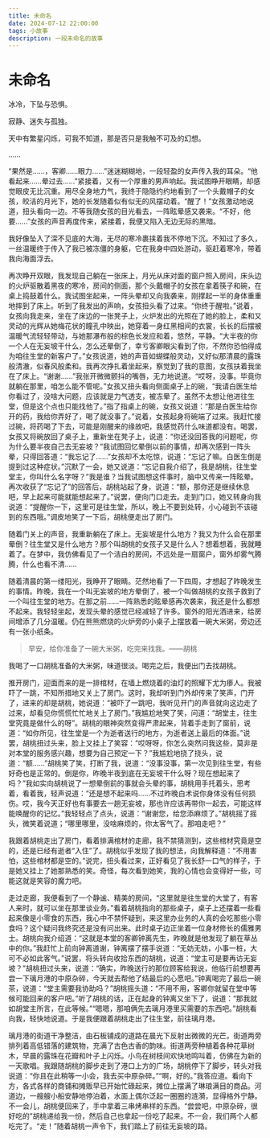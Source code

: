 ```yaml
---
title: 未命名
date: 2024-07-12 22:00:00
tags: 小故事
description: 一段未命名的故事
---
```


# 未命名

冰冷，下坠与恐惧。

寂静、迷失与孤独。

天中有繁星闪烁，可我不知道，那是否只是我触不可及的幻想。

……

“果然是……，客卿……眼力……”迷迷糊糊地，一段轻盈的女声传入我的耳朵。“他看起来……晕过去……”紧接着，又有一个厚重的男声响起。我试图睁开眼睛，却感觉眼皮无比沉重。用尽全身地力气，我终于隐隐约约地看到了一个头戴帽子的女孩，皎洁的月光下，她的长发随着似有似无的风摆动着。“醒了！”女孩激动地说道，扭头看向一边。不等我随女孩的目光看去，一阵眩晕感又袭来。“不好，他要……”女孩的声音再度传来，紧接着，我便又陷入无边无际的黑暗。

我好像坠入了深不见底的大海，无尽的寒冷裹挟着我不停地下沉。不知过了多久，一丝温暖终于传入了我已被冻僵的身躯，它在我身中四处游动，驱赶着寒冷，带着我向海面浮去。

再次睁开双眼，我发现自己躺在一张床上，月光从床对面的窗户照入房间，床头边的火炉驱散着黑夜的寒冷，房间的侧面，那个头戴帽子的女孩在拿着筷子和碗，在桌上捣鼓着什么。我试图坐起来，一阵头晕却又向我袭来，刚撑起一半的身体重重地摔到了床上。听到了我发出的声响，女孩扭头看了过来。“你终于醒啦。”说着，女孩向我走来，坐在了床边的一张凳子上，火炉发出的光照在了她的脸上，柔和又灵动的光辉从她梅花状的瞳孔中映出，她穿着一身红黑相间的衣裳，长长的后摆被温暖气流轻轻带动，与她那瀑布般的棕色长发应和着，悠然，平静。“大半夜的你一个人在无妄坡干什么，怎么还晕倒了，幸亏客卿眼尖看到了你，不然你恐怕得成为咱往生堂的新客户了。”女孩说道，她的声音如蝴蝶般灵动，又好似那清晨的露珠般清澈，似春风般柔和。我再次挣扎着坐起来，察觉到了我的意图，女孩扶着我坐在了床上。“谢谢……”我张开微微颤抖的嘴唇，无力地说道。“哎呀，没事。毕竟你就躺在那里，咱怎么能不管呢。”女孩又扭头看向侧面桌子上的碗，“我请白医生给你看过了，没啥大问题，应该就是力气透支，被冻晕了。虽然不太想让他进往生堂，但是这个点也只能找他了。”指了指桌上的碗，女孩又说道：“那是白医生给你开的药，我给你弄好了，喝了就没事了。”说着，女孩起身将碗端了过来。我赶忙接过碗，将药喝了下去，可能是刚醒来的缘故吧，我感觉药什么味道都没有。喝罢，女孩又将碗放回了桌子上，重新坐在凳子上，说道：“你还没回答我的问题呢，你为什么要半夜自己去无妄坡？”我试图回忆晕倒以前的事情，却再次感到一阵头晕，只得回答道：“我忘记了……”女孩却不太吃惊，说道：“忘记了嘛。白医生倒是提到过这种症状。”沉默了一会，她又说道：“忘记自我介绍了，我是胡桃，往生堂堂主，你叫什么名字呀？”我是谁？当我试图想这件事时，脑中又传来一阵眩晕。再次收获了“忘记了”的回答后，胡桃站起了身，说道：“额，那你还是继续休息吧，早上起来可能就能想起来了。”说罢，便向门口走去。走到门口，她又转身向我说道：“提醒你一下，这里可是往生堂，所以，晚上不要到处转，小心碰到不该碰到的东西哦。”调皮地笑了一下后，胡桃便走出了房门。

随着门关上的声音，我重新躺在了床上。无妄坡是什么地方？我又为什么会在那里晕倒？往生堂又是什么地方？那个叫胡桃的女孩子又是什么人？想着想着，我就睡着了。在梦中，我仿佛看见了一个洁白的房间，不远处是一扇窗户，窗外却雾气腾腾，什么也看不清……

随着清晨的第一缕阳光，我睁开了眼睛。茫然地看了一下四周，才想起了昨晚发生的事情。昨晚，我在一个叫无妄坡的地方晕倒了，被一个叫做胡桃的女孩子救到了一个叫往生堂的地方。在那之前……一阵熟悉的眩晕感再次袭来，我还是什么都想不起来。我轻轻坐起，发现头晕的感觉已经减轻了许多。窗外的阳光洒进来，给房间增添了几分温暖。仍在熊熊燃烧的火炉旁的小桌子上摆放着一碗大米粥，旁边还有一张小纸条。

> 早安，给你准备了一碗大米粥，吃完来找我。——胡桃

我喝了一口胡桃准备的大米粥，味道很淡。喝完之后，我便出门去找胡桃。

推开房门，迎面而来的是一排棺材，在墙上燃烧着的油灯的照耀下尤为瘆人。我被吓了一跳，不知所措地又关上了房门。这时，我却听到门外却传来了笑声，门开了，进来的却是胡桃，她说道：“被吓了一跳吧，我听见开门的声音就向这边走了过来，却看见你慌慌忙忙地关上了房门。”我尴尬地笑了笑，问道：“胡堂主，往生堂究竟是做什么的呀”。胡桃的眼神突然变得严肃起来，背着手走到了窗前，说道：“如你所见，往生堂是一个为逝者送行的地方，为逝者送上最后的体面。”说罢，胡桃扭过头来，脸上又挂上了笑容：“哎呀呀，你怎么突然问我这些，莫非是对本堂的服务感兴趣，想要为自己预定一下？”我尴尬地挠了挠头，说道：“额……”胡桃笑了笑，打断了我，说道：“没事没事，第一次见到往生堂，有些好奇也是正常的。倒是你，昨晚半夜到底在无妄坡干什么呀？现在想起来了吗？”我如实向胡桃说了一想晕倒前的事就会头晕的事，胡桃用手托着头，思考着，看着我，轻声说道：“还是想不起来吗……不过昨晚白术说你身体没有任何损伤。哎，我今天正好也有事要去一趟无妄坡，那也许应该再带你一起去，可能这样能唤醒你的记忆。”我轻轻点了点头，说道：“谢谢您，给您添麻烦了。”胡桃摇了摇头，微笑着说道；“哪里哪里，没啥麻烦的，你太客气了。那咱走吧？”

我跟着胡桃走出了房门，看着排满棺材的走廊，我不禁猜测到，这些棺材究竟是空的，还是已经有逝者“入住”了。胡桃似乎发现了我的想法，向我解释道：“不用害怕，这些棺材都是空的。”说完，扭头看过来，正好看见了我长舒一口气的样子，于是她又挂上了她那熟悉的笑。奇怪，每次看到她笑，我的心情也会变得好一些，可能这就是笑容的魔力吧。

走过走廊，我便看到了一个静谧、精美的房间，“这里就是往生堂的大堂了，有客人来时，就可以坐在那里谈业务。”看着胡桃指向的那些桌子，桌子上还摆着一些看起来像是小零食的东西，我心中不禁怀疑到，来这里办业务的人真的会吃那些小零食吗？这个疑问我终究还是没有问出来。此时桌子边正坐着一位身材修长的儒雅男士。胡桃向我介绍道：“这就是本堂的客卿钟离先生，昨晚就是他发现了躺在草丛中的你。”我赶忙上前向钟离道谢，钟离摆了摆手说道：“无妨无妨，小事一桩，大可不必如此客气。”说罢，将头转向收拾东西的胡桃，说道：“堂主可是要再访无妄坡？”胡桃扭过头来，说道：“确实，昨晚送行的那位顾客给我说，他临行前想要再尝一下璃月港的中原杂碎，今天就去帮他了结最后的心愿吧。”钟离喝完了最后一碗茶，说道：“堂主需要我协助吗？”胡桃摇头道：“不用不用，客卿你就留在堂中等候可能回来的客户吧。”听了胡桃的话，正在起身的钟离又坐下了，说道：“那我就如胡堂主所言，在此等候。”“嗯嗯，那咱俩先去璃月港里买需要的东西吧。”胡桃看向我，轻快地说道。于是我便跟着胡桃走出了往生堂，前往璃月港。

璃月港的街道干净整洁，由石板铺成的道路在晨光下反射出微微的光芒。街道两旁排列着高低错落的建筑物，充满了古色古香的韵味。街道两旁种植着各种花草树木，早晨的露珠在花瓣和叶子上闪烁。小鸟在树枝间欢快地鸣叫着，仿佛在为新的一天歌唱。我跟随胡桃的脚步走到了港口上方的广场，胡桃停下了脚步，转头对我说道：“你且在此稍等一小会，我去买中原杂碎。”“啊，好的。”我答应道。看向下方，各式各样的商铺和摊贩早已开始忙碌起来，摊位上摆满了琳琅满目的商品。河道边，一艘艘小船安静地停泊着，水面上偶尔泛起一圈圈的涟漪，显得格外宁静。不一会儿，胡桃便回来了，手中拿着三串烤串样的东西。“尝尝吧，中原杂碎，很好吃的”胡桃递给我一份，然后自己也拿起一份吃了起来。不一会，我们两个人都吃完了。“走！”随着胡桃一声令下，我们踏上了前往无妄坡的路。
